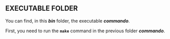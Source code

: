 ## EXECUTABLE FOLDER

You can find, in this ***bin*** folder, the executable ***commando***.

First, you need to run the **`make`** command in the previous folder ***commando***.